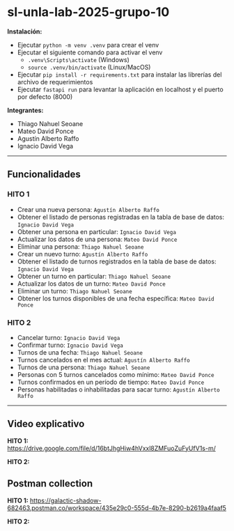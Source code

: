 # sl-unla-lab-2025-grupo-10

**Instalación:**
- Ejecutar `python -m venv .venv` para crear el venv
- Ejecutar el siguiente comando para activar el venv
    - `.venv\Scripts\activate` (Windows) 
    - `source .venv/bin/activate` (Linux/MacOS)
- Ejecutar `pip install -r requirements.txt` para instalar las librerías del archivo de requerimientos 
- Ejecutar `fastapi run` para levantar la aplicación en localhost y el puerto por defecto (8000)

**Integrantes:**
- Thiago Nahuel Seoane
- Mateo David Ponce
- Agustín Alberto Raffo
- Ignacio David Vega
___

## Funcionalidades

### HITO 1
- Crear una nueva persona: `Agustín Alberto Raffo`
- Obtener el listado de personas registradas en la tabla de base de datos: `Ignacio David Vega`
- Obtener una persona en particular: `Ignacio David Vega`
- Actualizar los datos de una persona: `Mateo David Ponce`
- Eliminar una persona: `Thiago Nahuel Seoane`
- Crear un nuevo turno: `Agustín Alberto Raffo`
- Obtener el listado de turnos registrados en la tabla de base de datos: `Ignacio David Vega`
- Obtener un turno en particular: `Thiago Nahuel Seoane`
- Actualizar los datos de un turno: `Mateo David Ponce`
- Eliminar un turno: `Thiago Nahuel Seoane`
- Obtener los turnos disponibles de una fecha específica: `Mateo David Ponce`

### HITO 2
- Cancelar turno: `Ignacio David Vega`
- Confirmar turno: `Ignacio David Vega`
- Turnos de una fecha: `Thiago Nahuel Seoane`
- Turnos cancelados en el mes actual: `Agustín Alberto Raffo`
- Turnos de una persona: `Thiago Nahuel Seoane`
- Personas con 5 turnos cancelados como mínimo: `Mateo David Ponce`
- Turnos confirmados en un período de tiempo: `Mateo David Ponce`
- Personas habilitadas o inhabilitadas para sacar turno: `Agustín Alberto Raffo`
___
## Video explicativo
**HITO 1:** https://drive.google.com/file/d/16btJhgHiw4hVxxl8ZMFuoZuFyUfV1s-m/

**HITO 2:** 


## Postman collection
**HITO 1:** https://galactic-shadow-682463.postman.co/workspace/435e29c0-555d-4b7e-8290-b2619a4faaf5

**HITO 2:**